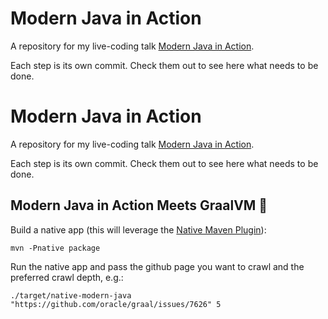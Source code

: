 # Modern Java in Action

A repository for my live-coding talk [Modern Java in Action](https://nipafx.dev/talk-java-action).

Each step is its own commit.
Check them out to see here what needs to be done.

# Modern Java in Action

A repository for my live-coding talk [Modern Java in Action](https://nipafx.dev/talk-java-action).

Each step is its own commit.
Check them out to see here what needs to be done.


## Modern Java in Action Meets GraalVM 🚀

Build a native app (this will leverage the [Native Maven Plugin](https://graalvm.github.io/native-build-tools/latest/maven-plugin.html)):

```shell
mvn -Pnative package
```

Run the native app and pass the github page you want to crawl and the preferred crawl depth, e.g.:

```shell
./target/native-modern-java "https://github.com/oracle/graal/issues/7626" 5
```